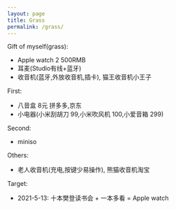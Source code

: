 ```yaml
---
layout: page
title: Grass
permalink: /grass/
---
```


Gift of myself(grass):

- Apple watch 2 500RMB
- 耳麦(Studio有线+蓝牙)
- 收音机(蓝牙,外放收音机,插卡), 猫王收音机小王子

First:
- 八音盒 8元 拼多多,京东
- 小电器(小米刮胡刀 99,小米吹风机 100,小爱音箱 299)

Second:
- miniso

Others:
- 老人收音机(充电,按键少易操作), 熊猫收音机淘宝

Target:
- 2021-5-13: 十本樊登读书会 + 一本多看 = Apple watch